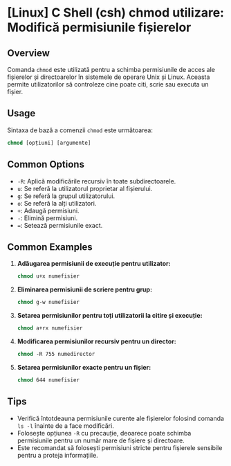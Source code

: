 # [Linux] C Shell (csh) chmod utilizare: Modifică permisiunile fișierelor

## Overview
Comanda `chmod` este utilizată pentru a schimba permisiunile de acces ale fișierelor și directoarelor în sistemele de operare Unix și Linux. Aceasta permite utilizatorilor să controleze cine poate citi, scrie sau executa un fișier.

## Usage
Sintaxa de bază a comenzii `chmod` este următoarea:

```csh
chmod [opțiuni] [argumente]
```

## Common Options
- `-R`: Aplică modificările recursiv în toate subdirectoarele.
- `u`: Se referă la utilizatorul proprietar al fișierului.
- `g`: Se referă la grupul utilizatorului.
- `o`: Se referă la alți utilizatori.
- `+`: Adaugă permisiuni.
- `-`: Elimină permisiuni.
- `=`: Setează permisiunile exact.

## Common Examples
1. **Adăugarea permisiunii de execuție pentru utilizator:**
   ```csh
   chmod u+x numefisier
   ```

2. **Eliminarea permisiunii de scriere pentru grup:**
   ```csh
   chmod g-w numefisier
   ```

3. **Setarea permisiunilor pentru toți utilizatorii la citire și execuție:**
   ```csh
   chmod a+rx numefisier
   ```

4. **Modificarea permisiunilor recursiv pentru un director:**
   ```csh
   chmod -R 755 numedirector
   ```

5. **Setarea permisiunilor exacte pentru un fișier:**
   ```csh
   chmod 644 numefisier
   ```

## Tips
- Verifică întotdeauna permisiunile curente ale fișierelor folosind comanda `ls -l` înainte de a face modificări.
- Folosește opțiunea `-R` cu precauție, deoarece poate schimba permisiunile pentru un număr mare de fișiere și directoare.
- Este recomandat să folosești permisiuni stricte pentru fișierele sensibile pentru a proteja informațiile.